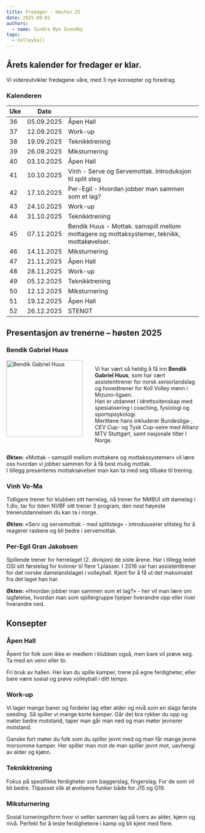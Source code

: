 ```yaml
---
title: Fredager - Høsten 25 
date: 2025-09-01
authors:
  - name: Sindre Øye Svendby
tags:
  - Volleyball
---
```


## Årets kalender for fredager er klar. 

Vi videreutvikler fredagene våre, med 3 nye konsepter og foredrag.


### Kalenderen 
| Uke | Dato       |   |
| --- | ---------- | - |
| 36  | 05.09.2025 |  Åpen Hall|
| 37  | 12.09.2025 |  Work-up  |
| 38  | 19.09.2025 |  Teknikktrening |
| 39  | 26.09.2025 |  Miksturnering |
| 40  | 03.10.2025 |  Åpen Hall |
| 41  | 10.10.2025 |  Vinh - Serve og Servemottak. Introduksjon til split steg |
| 42  | 17.10.2025 |  Per-Egil - Hvordan jobber man sammen som et lag? |
| 43  | 24.10.2025 |  Work-up |
| 44  | 31.10.2025 |  Teknikktrening |
| 45  | 07.11.2025 |  Bendik Huus -  Mottak. samspill mellom mottagere og mottaksystemer, teknikk, mottakøvelser.   |
| 46  | 14.11.2025 |  Miksturnering |
| 47  | 21.11.2025 |  Åpen Hall |
| 48  | 28.11.2025 |  Work-up |
| 49  | 05.12.2025 |  Teknikktrening |
| 50  | 12.12.2025 |  Miksturnering |
| 51  | 19.12.2025 |  Åpen Hall |
| 52  | 26.12.2025 |  STENGT |




## Presentasjon av trenerne – høsten 2025

### Bendik Gabriel Huus
<div style="display: flex; align-items: flex-start;">
<div style="flex: 0 0 200px;">
    <img src="/bendik-huus.png" alt="Bendik Gabriel Huus" width="200" />
  </div>
  <div style="flex: 1; padding-left: 2rem;">

Vi har vært så heldig å få inn **Bendik Gabriel Huus**, som har vært assistenttrener for norsk seniorlandslag og hovedtrener for Koll Volley menn i Mizuno-ligaen.  
Han er utdannet i idrettsvitenskap med spesialisering i coaching, fysiologi og sportspsykologi.  
Merittene hans inkluderer Bundesliga-, CEV Cup- og Tysk Cup-seire med Allianz MTV Stuttgart, samt nasjonale titler i Norge.  
  </div>
</div>

**Økten:** «Mottak – samspill mellom mottakere og mottakssystemer» vil lære oss hvordan vi jobber sammen for å få best mulig mottak.  
I tillegg presenteres mottaksøvelser man kan ta med seg tilbake til trening.

### Vinh Vo-Ma
Tidligere trener for klubben sitt herrelag, nå trener for NMBUI sitt damelag i 1.div, tar for tiden NVBF sitt trener 3 program, den nest høyeste trenerutdannelsen du kan ta i norge. 

**Økten:** «Serv og servemottak - med splitsteg» - introduuserer slitsteg for å reagerer raskere og bli bedre i servemottak.


### Per-Egil Gran Jakobsen
Spillende trener for herrelaget (2. divisjon) de siste årene. Har i tillegg ledet OSI sitt førstelag for kvinner til flere 1.plasser.
I 2016 var han assistenttrener for det norske damelandslaget i volleyball. Kjent for å få ut det maksimalet fra det laget han har. 

**Økten:** «Hvordan jobber man sammen som et lag?» - her vil man lære om lagfølelse, hvordan man som spillergruppe hjelper hverandre opp eller river hverandre ned. 

## Konsepter

### Åpen Hall 

Åpent for folk som ikke er medlem i klubben også, men bare vil prøve seg. Ta med en venn eller to. 


Fri bruk av hallen. Her kan du spille kamper, trene på egne ferdigheter, eller bare være sosial og prøve volleyball i ditt tempo. 

### Work-up

Vi lager mange baner og fordeler lag etter alder og nivå som en slags første seeding. Så spiller vi mange korte kamper. Går det bra rykker du opp og møter bedre motstand, taper man går man ned og man møter jevnerer motstand. 


Ganske fort møter du folk som du spiller jevnt med og man får mange jevne morsomme kamper. Her spiller man mot de man spiller jevnt mot, uavhengi av alder og kjønn. 

### Teknikktrening
Fokus på spesifikke ferdigheter som baggerslag, fingerslag. For de som vil bli bedre. Tilpasset slik at øvelsene funker både for J15 og G19.


### Miksturnering 
Sosial turneringsform hvor vi setter sammen lag på tvers av alder, kjønn og nivå. Perfekt for å teste ferdighetene i kamp og bli kjent med flere.


